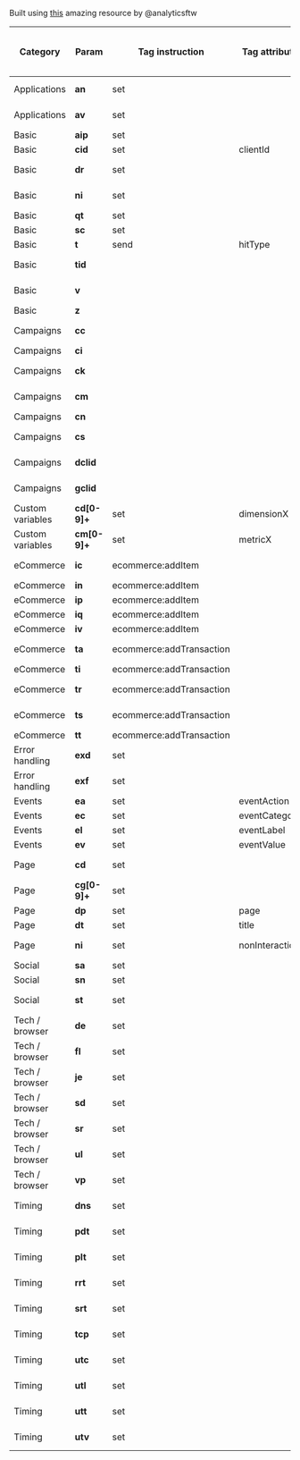 Built using [this](https://docs.google.com/spreadsheets/d/1Kz3wBGPhMqg0JcP2S5tCODsajpwXgjzyMaQmoNXIUcc/edit?usp=sharing) amazing resource by @analyticsftw

|  **Category** | **Param** | **Tag instruction** | **Tag attribute** | **Description** | **Default** | **Max Length (bytes)** | **Size (charsets: ISO, UTF-8)** | **Hit Type** | **Type** | **Old Name** |
|  ------ | ------ | ------ | ------ | ------ | :------: | ------ | ------ | ------ | ------ | ------ |
|  Applications | **an** | set |  | Application Name | None | 100 B | *100* | all | String |  |
|  Applications | **av** | set |  | Application Version | None | 100 B | *100* | all | String |  |
|  Basic | **aip** | set |  | Anonymize IP | None | None |  | all | Integer | *aip* |
|  Basic | **cid** | set | clientId | Client ID | None | None |  | all | String | *utmvid* |
|  Basic | **dr** | set |  | Document Referrer | None | 2048 B | *2048* | all | String | *utmr* |
|  Basic | **ni** | set |  | non-interaction Hit | None | 20 B | *20* | all | String | *utmni* |
|  Basic | **qt** | set |  | Queue Time | None | None |  | all | Integer |  |
|  Basic | **sc** | set |  | Session Control | None | None |  | all | TBC |  |
|  Basic | **t** | send | hitType | Hit Type | None | None |  | all | String | *utmt* |
|  Basic | **tid** |  |  | Web Property ID | None | None |  | all | String | *utmac* |
|  Basic | **v** |  |  | Protocol Version | None | None |  | all | String | *utmwv* |
|  Basic | **z** |  |  | Cache Buster | None | None |  | all | String | *utmn* |
|  Campaigns | **cc** |  |  | Campaign Content | None | 500 B | *500* | all | String | *utmcct* |
|  Campaigns | **ci** |  |  | Campaign ID | None | 100 B | *100* | all | String |  |
|  Campaigns | **ck** |  |  | Campaign Keyword | None | 500 B | *500* | all | String | *utmctr* |
|  Campaigns | **cm** |  |  | Campaign Medium | None | 50 B | *50* | all | String | *utmcmd* |
|  Campaigns | **cn** |  |  | CampaignName | None | 100 B | *100* | all | String | *utmccn* |
|  Campaigns | **cs** |  |  | Campaign Source | None | 100 B | *100* | all | String | *utmcsr* |
|  Campaigns | **dclid** |  |  | Google Display Ads ID | None | None |  | all | String |  |
|  Campaigns | **gclid** |  |  | Google Adwords ID | None | None |  | all | String |  |
|  Custom variables | **cd[0-9]+** | set | dimensionX | Custom Dimension | None | 150 B | *150* | all | String |  |
|  Custom variables | **cm[0-9]+** | set | metricX | Custom Metric | None | None |  | all | String |  |
|  eCommerce | **ic** | ecommerce:addItem |  | Item Code ( SKU ) | None | 500 B | *500* | item | String | *utmipc* |
|  eCommerce | **in** | ecommerce:addItem |  | Item Name | None | 500 B | *500* | item | String | *utmipn* |
|  eCommerce | **ip** | ecommerce:addItem |  | Items Price |  | None |  | item | Decimal | *utmipr* |
|  eCommerce | **iq** | ecommerce:addItem |  | Item Quantity |  | None |  | item | Integer | *utmiqt* |
|  eCommerce | **iv** | ecommerce:addItem |  | Item Category | None | 500 B | *500* | item | String | *utmiva* |
|  eCommerce | **ta** | ecommerce:addTransaction |  | Transaction Affiliation | None | 500 B | *500* | trans | String | *utmtst* |
|  eCommerce | **ti** | ecommerce:addTransaction |  | Transaction ID | None | 500 B | *500* | trans,item | String | *utmtid* |
|  eCommerce | **tr** | ecommerce:addTransaction |  | Transaction Revenue |  | None |  | trans | Decimal | *utmtto* |
|  eCommerce | **ts** | ecommerce:addTransaction |  | Transaction Shipping |  | None |  | trans | Decimal | *utmtsp* |
|  eCommerce | **tt** | ecommerce:addTransaction |  | Transaction Tax |  | None |  | trans | Decimal | *utmttx* |
|  Error handling | **exd** | set |  | Exception Description | None | 150 B | *150* | except | String |  |
|  Error handling | **exf** | set |  | Is Exception Fatal | 1 | None |  | except | String |  |
|  Events | **ea** | set | eventAction | Event Action | None | 500 B | *500* | event | String |  |
|  Events | **ec** | set | eventCategory | Event Category | None | 150 B | *150* | event | String |  |
|  Events | **el** | set | eventLabel | Event Label | None | 500 B | *500* | event | String |  |
|  Events | **ev** | set | eventValue | Event Value | None | None |  | event | Integer |  |
|  Page | **cd** | set |  | Content Description | None | 2048 B | *2048* | all | String |  |
|  Page | **cg[0-9]+** | set |  | Content Group | None | 100 B | *100* | all | String |  |
|  Page | **dp** | set | page | Document Path | None | 100 B | *100* | all | String | *utmp* |
|  Page | **dt** | set | title | Document Title | None | 1500 B | *1500* | all | String | *utmdt* |
|  Page | **ni** | set | nonInteraction | non-interaction Hit | None | 2048 B | *2048* | all | String | *utmni* |
|  Social | **sa** | set |  | Social Action | None | 50 B | *50* | social | String | *utmsa* |
|  Social | **sn** | set |  | Social Network | None | 50 B | *50* | social | String | *utmsn* |
|  Social | **st** | set |  | Social Action Target | None | 2048 B | *2048* | social | String | *utmsid* |
|  Tech / browser | **de** | set |  | Document Enconding | UTF-8 | 20 B | *20* | all | String | *utmcs* |
|  Tech / browser | **fl** | set |  | Flash Version | None | 20 B | *20* | all | String | *utmfl* |
|  Tech / browser | **je** | set |  | Java Enabled | None | None |  | all | String | *utmje* |
|  Tech / browser | **sd** | set |  | Screen Color Depth | None | 20 B | *20* | all | Integer | *utmsc* |
|  Tech / browser | **sr** | set |  | Screen Resolution | None | 20 B | *20* | all | String | *utmsr* |
|  Tech / browser | **ul** | set |  | User Language | None | 20 B | *20* | all | String | *utmul* |
|  Tech / browser | **vp** | set |  | Viewport Size | None | 20 B | *20* | all | String | *utmvp* |
|  Timing | **dns** | set |  | DNS lookup Time | None | None |  | timing | Integer |  |
|  Timing | **pdt** | set |  | Page Download Time | None | None |  | timing | Integer |  |
|  Timing | **plt** | set |  | Page Load Time | None | None |  | timing | Integer |  |
|  Timing | **rrt** | set |  | Rediret Response Time | None | None |  | timing | Integer |  |
|  Timing | **srt** | set |  | Server Response Time | None | None |  | timing | Integer |  |
|  Timing | **tcp** | set |  | TCP Connect Time | None | None |  | timing | Integer |  |
|  Timing | **utc** | set |  | User Timing Category | None | 150 B | *150* | timing | String |  |
|  Timing | **utl** | set |  | User Timing Label | None | 500 B | *500* | timing | String |  |
|  Timing | **utt** | set |  | User Timing Time | None | None |  | timing | Integer |  |
|  Timing | **utv** | set |  | User Timing Variable Name | None | 500 B | *500* | timing | String |  |
